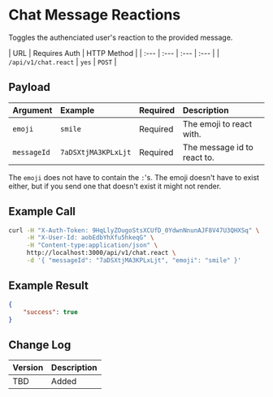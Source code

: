 # Chat Message Reactions
Toggles the authenciated user's reaction to the provided message.

| URL | Requires Auth | HTTP Method |
| :--- | :--- | :--- | :--- |
| `/api/v1/chat.react` | `yes` | `POST` |

## Payload

| Argument | Example | Required | Description |
| :--- | :--- | :--- | :--- |
| `emoji` | `smile` | Required | The emoji to react with. |
| `messageId` | `7aDSXtjMA3KPLxLjt` | Required | The message id to react to. |

The `emoji` does not have to contain the `:`'s. The emoji doesn't have to exist either, but if you send one that doesn't exist it might not render.

## Example Call
```bash
curl -H "X-Auth-Token: 9HqLlyZOugoStsXCUfD_0YdwnNnunAJF8V47U3QHXSq" \
     -H "X-User-Id: aobEdbYhXfu5hkeqG" \
     -H "Content-type:application/json" \
     http://localhost:3000/api/v1/chat.react \
     -d '{ "messageId": "7aDSXtjMA3KPLxLjt", "emoji": "smile" }'
```

## Example Result
```json
{
    "success": true
}
```

## Change Log

| Version | Description |
| :--- | :--- |
| TBD | Added |
